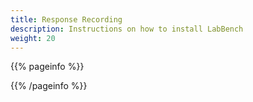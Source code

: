 ```yaml
---
title: Response Recording
description: Instructions on how to install LabBench
weight: 20
---
```


{{% pageinfo %}}


{{% /pageinfo %}}
